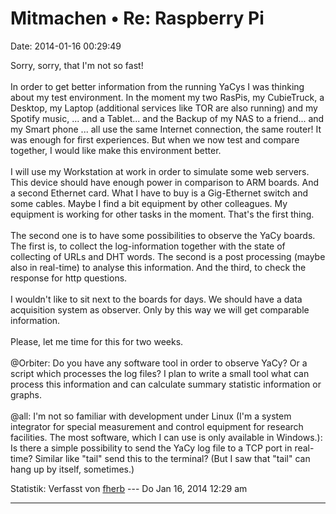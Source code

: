 Mitmachen • Re: Raspberry Pi
============================

Date: 2014-01-16 00:29:49

Sorry, sorry, that I\'m not so fast!\
\
In order to get better information from the running YaCys I was thinking
about my test environment. In the moment my two RasPis, my CubieTruck, a
Desktop, my Laptop (additional services like TOR are also running) and
my Spotify music, \... and a Tablet\... and the Backup of my NAS to a
friend\... and my Smart phone \... all use the same Internet connection,
the same router! It was enough for first experiences. But when we now
test and compare together, I would like make this environment better.\
\
I will use my Workstation at work in order to simulate some web servers.
This device should have enough power in comparison to ARM boards. And a
second Ethernet card. What I have to buy is a Gig-Ethernet switch and
some cables. Maybe I find a bit equipment by other colleagues. My
equipment is working for other tasks in the moment. That\'s the first
thing.\
\
The second one is to have some possibilities to observe the YaCy boards.
The first is, to collect the log-information together with the state of
collecting of URLs and DHT words. The second is a post processing (maybe
also in real-time) to analyse this information. And the third, to check
the response for http questions.\
\
I wouldn\'t like to sit next to the boards for days. We should have a
data acquisition system as observer. Only by this way we will get
comparable information.\
\
Please, let me time for this for two weeks.\
\
\@Orbiter: Do you have any software tool in order to observe YaCy? Or a
script which processes the log files? I plan to write a small tool what
can process this information and can calculate summary statistic
information or graphs.\
\
\@all: I\'m not so familiar with development under Linux (I\'m a system
integrator for special measurement and control equipment for research
facilities. The most software, which I can use is only available in
Windows.): Is there a simple possibility to send the YaCy log file to a
TCP port in real-time? Similar like \"tail\" send this to the terminal?
(But I saw that \"tail\" can hang up by itself, sometimes.)

Statistik: Verfasst von
[fherb](http://forum.yacy-websuche.de/memberlist.php?mode=viewprofile&u=9031)
--- Do Jan 16, 2014 12:29 am

------------------------------------------------------------------------
